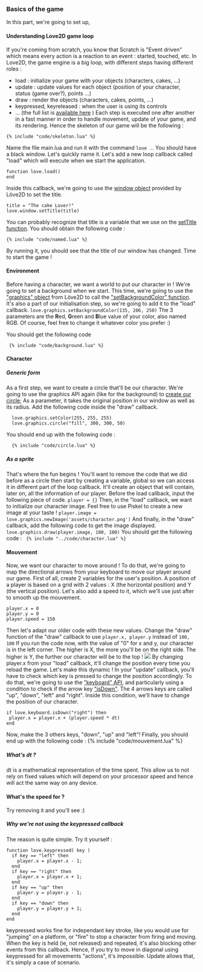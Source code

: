 ### Basics of the game
In this part, we're going to set up,
#### Understanding Love2D game loop
If you're coming from scratch, you know that Scratch is "Event driven" which means every action is a reaction to an event : started, touched, etc.
In Love2D, the game engine is a big loop, with different steps having different roles :
 * load : initialize your game with your objects (characters, cakes, ...)
 * update : update values for each object (position of your character, status (game over?), points ...)
 * draw : render the objects (characters, cakes, points, ...)
 * keypressed, keyreleased : when the user is using its controls
 * ... (the full list is [available here](https://love2d.org/wiki/love#Callbacks) )
Each step is executed one after another in a fast manner in order to handle movement, update of your game, and its rendering.
Hence the skeleton of our game will be the following :
```
{% include "code/skeleton.lua" %}
```
Name the file main.lua and run it with the command ``` love . ```.
You should have a black window.
Let's quickly name it. Let's add a new loop callback called "load" which will execute when we start the application.
```
function love.load()
end
```
Inside this callback, we're going to use the [window object](https://love2d.org/wiki/love.window) provided by Löve2D to set the title.
```
title = "The cake Lover!"
love.window.setTitle(title)
```

You can probably recognize that title is a variable that we use on the [setTitle function](https://love2d.org/wiki/love.window.setTitle).
You should obtain the following code :
```
{% include "code/named.lua" %}
```
By running it, you should see that the title of our window has changed. Time to start the game !

#### Environment
Before having a character, we want a world to put our character in !
We're going to set a background when we start.
This time, we're going to use the ["graphics" object](https://love2d.org/wiki/love.graphics) from Löve2D to call the ["setBackgroundColor" function](https://love2d.org/wiki/love.graphics.setBackgroundColor).
It's also a part of our initialisation step, so we're going to add it to the "load" callback.
``` love.graphics.setBackgroundColor(135, 206, 250) ```
The 3 parameters are the **R**ed, **G**reen and **B**lue value of your color, also named RGB. Of course, feel free to change it whatever color you prefer :)

You should get the following code

``` {% include "code/background.lua" %}```

#### Character
##### Generic form
As a first step, we want to create a circle that'll be our character.
We're going to use the graphics API again (like for the background) to [create our circle](https://love2d.org/wiki/love.graphics.circle);
As a parameter, it takes the original position in our window as well as its radius. Add the following code inside the "draw" callback.
```
  love.graphics.setColor(255, 255, 255)
  love.graphics.circle("fill", 300, 300, 50)
```
You should end up with the following code :
```
  {% include "code/circle.lua" %}
```

##### As a sprite
That's where the fun begins !
You'll want to remove the code that we did before as a circle then start by creating a variable, global so we can access it in different part of the loop callback. It'll create an object that will contain, later on, all the information of our player.
Before the load callback, input the following piece of code.
``` player = {} ```
Then, in the "load" callback, we want to initialize our character image.
Feel free to use Piskel to create a new image at your taste !
``` player.image = love.graphics.newImage('assets/character.png') ```
And finally, in the "draw" callback, add the following code to get the image displayed.
``` love.graphics.draw(player.image, 100, 100) ```
You should get the following code :
``` {% include "../code/character.lua" %}```
#### Mouvement
Now, we want our character to move around !
To do that, we're going to map the directional arrows from your keyboard to move our player around our game.
First of all, create 2 variables for the user's position. A position of a player is based on a grid with 2 values : X (the horizontal position) and Y (the vertical position).
Let's also add a speed to it, which we'll use just after to smooth up the mouvement.
```
player.x = 0
player.y = 0
player.speed = 150
```
Then let's adapt our older code with these new values. Change the "draw" function of the "draw" callback to use ```player.x, player.y``` instead of ``` 100, 100 ```
If you run the code now, with the value of "0" for x and y, our character is in the left corner.
The higher is X, the more you'll be on the right side. The higher is Y, the further our character will be to the top !
![](assets/grid.png)
By changing player.x from your "load" callback, it'll change the position every time you reload the game.
Let's make this dynamic !
In your "update" callback, you'll have to check which key is pressed to change the position accordingly.
To do that, we're going to use the ["keyboard" API](https://love2d.org/wiki/love.keyboard), and particularly using a condition to check if the arrow key ["isDown"](https://love2d.org/wiki/love.keyboard.isDown). The 4 arrows keys are called "up", "down", "left" and "right".
Inside this condition, we'll have to change the position of our character.
 ```
 if love.keyboard.isDown("right") then
  player.x = player.x + (player.speed * dt)
 end
```
Now, make the 3 others keys, "down", "up" and "left"!
Finally, you should end up with the following code :
{% include "code/mouvement.lua" %}
##### What's dt ?
dt is a mathematical representation of the time spent. This allow us to not rely on fixed values which will depend on your processor speed and hence will act the same way on any device.
#### What's the speed for ?
Try removing it and you'll see :)
##### Why we're not using the keypressed callback
The reason is quite simple. Try it yourself :
```
function love.keypressed( key )
  if key == "left" then
    player.x = player.x - 1;
  end
  if key == "right" then
    player.x = player.x + 1;
  end
  if key == "up" then
    player.y = player.y - 1;
  end
  if key == "down" then
    player.y = player.y + 1;
  end
end
```
keypressed works fine for independant key stroke, like you would use for "jumping" on a platform, or "fire" to stop a character from firing and moving. When the key is held (ie, not released) and repeated, it's also blocking other events from this callback. Hence, if you try to move in diagonal using keypressed for all movements "actions", it's impossible.
Update allows that, it's simply a case of scenario.
